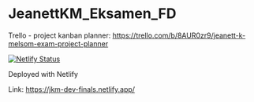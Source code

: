 # JeanettKM_Eksamen_FD

Trello - project kanban planner:
https://trello.com/b/8AUR0zr9/jeanett-k-melsom-exam-project-planner

[![Netlify Status](https://api.netlify.com/api/v1/badges/908ea811-9c36-485d-8ea0-e5dcddc2dcfe/deploy-status)](https://app.netlify.com/sites/jkm-dev-finals/deploys)

Deployed with Netlify

Link: https://jkm-dev-finals.netlify.app/
